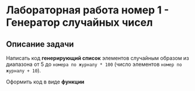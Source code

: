 # Лабораторная работа номер 1 - Генератор случайных чисел

## Описание задачи

Написать код **генерирующий список** элементов случайным образом  из диапазона от 5 до `номера по журналу * 100` (число элементов `номер по журналу + 10`). 

Оформить код в виде **функции**
